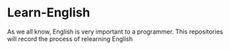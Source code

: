 # Learn-English
As we all know, English is very important to a programmer.
This repositories will record the process of relearning English
